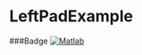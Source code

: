 # LeftPadExample

###Badge
[![Matlab](http://addons.mathworks.com/badges/github/rks/left-pad-toolbox/add.svg)](http://addons/installations/add?github=rks/left-pad-toolbox)
